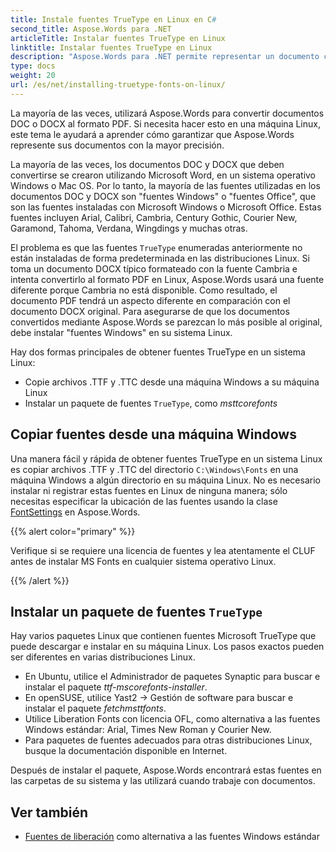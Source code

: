 ```yaml
---
title: Instale fuentes TrueType en Linux en C#
second_title: Aspose.Words para .NET
articleTitle: Instalar fuentes TrueType en Linux
linktitle: Instalar fuentes TrueType en Linux
description: "Aspose.Words para .NET permite representar un documento creado con Microsoft Word en una máquina Linux con la mayor precisión utilizando C#. Para lograr esto, copie archivos de fuentes desde una máquina Windows o instale un paquete de fuentes `TrueType` en su máquina Linux en C#."
type: docs
weight: 20
url: /es/net/installing-truetype-fonts-on-linux/
---
```


La mayoría de las veces, utilizará Aspose.Words para convertir documentos DOC o DOCX al formato PDF. Si necesita hacer esto en una máquina Linux, este tema le ayudará a aprender cómo garantizar que Aspose.Words represente sus documentos con la mayor precisión.

La mayoría de las veces, los documentos DOC y DOCX que deben convertirse se crearon utilizando Microsoft Word, en un sistema operativo Windows o Mac OS. Por lo tanto, la mayoría de las fuentes utilizadas en los documentos DOC y DOCX son "fuentes Windows" o "fuentes Office", que son las fuentes instaladas con Microsoft Windows o Microsoft Office. Estas fuentes incluyen Arial, Calibri, Cambria, Century Gothic, Courier New, Garamond, Tahoma, Verdana, Wingdings y muchas otras.

El problema es que las fuentes `TrueType` enumeradas anteriormente no están instaladas de forma predeterminada en las distribuciones Linux. Si toma un documento DOCX típico formateado con la fuente Cambria e intenta convertirlo al formato PDF en Linux, Aspose.Words usará una fuente diferente porque Cambria no está disponible. Como resultado, el documento PDF tendrá un aspecto diferente en comparación con el documento DOCX original. Para asegurarse de que los documentos convertidos mediante Aspose.Words se parezcan lo más posible al original, debe instalar "fuentes Windows" en su sistema Linux.

Hay dos formas principales de obtener fuentes TrueType en un sistema Linux:

- Copie archivos .TTF y .TTC desde una máquina Windows a su máquina Linux
- Instalar un paquete de fuentes `TrueType`, como *msttcorefonts*

## Copiar fuentes desde una máquina Windows

Una manera fácil y rápida de obtener fuentes TrueType en un sistema Linux es copiar archivos .TTF y .TTC del directorio `C:\Windows\Fonts` en una máquina Windows a algún directorio en su máquina Linux. No es necesario instalar ni registrar estas fuentes en Linux de ninguna manera; sólo necesitas especificar la ubicación de las fuentes usando la clase [FontSettings](https://reference.aspose.com/words/net/aspose.words.fonts/fontsettings/) en Aspose.Words.

{{% alert color="primary" %}}

Verifique si se requiere una licencia de fuentes y lea atentamente el CLUF antes de instalar MS Fonts en cualquier sistema operativo Linux.

{{% /alert %}}

## Instalar un paquete de fuentes `TrueType`

Hay varios paquetes Linux que contienen fuentes Microsoft TrueType que puede descargar e instalar en su máquina Linux. Los pasos exactos pueden ser diferentes en varias distribuciones Linux.

- En Ubuntu, utilice el Administrador de paquetes Synaptic para buscar e instalar el paquete *ttf-mscorefonts-installer*.
- En openSUSE, utilice Yast2 → Gestión de software para buscar e instalar el paquete *fetchmsttfonts*.
- Utilice Liberation Fonts con licencia OFL, como alternativa a las fuentes Windows estándar: Arial, Times New Roman y Courier New.
- Para paquetes de fuentes adecuados para otras distribuciones Linux, busque la documentación disponible en Internet.

Después de instalar el paquete, Aspose.Words encontrará estas fuentes en las carpetas de su sistema y las utilizará cuando trabaje con documentos.

## Ver también

- [Fuentes de liberación](https://github.com/liberationfonts) como alternativa a las fuentes Windows estándar
